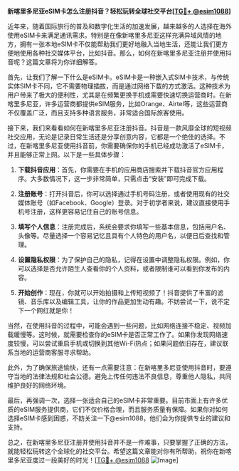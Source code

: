 **新喀里多尼亚eSIM卡怎么注册抖音？轻松玩转全球社交平台[[TG💪+ @esim1088](https://t.me/s/esim1088)]**

近年来，随着国际旅行的普及和数字化生活的加速发展，越来越多的人选择在海外使用eSIM卡来满足通讯需求。特别是在像新喀里多尼亚这样充满异域风情的地方，拥有一张本地eSIM卡不仅能帮助我们更好地融入当地生活，还能让我们更方便地使用各种社交媒体平台，比如抖音。那么，如何在新喀里多尼亚注册并使用抖音呢？这篇文章将为你详细解答。

首先，让我们了解一下什么是eSIM卡。eSIM卡是一种嵌入式SIM卡技术，与传统实体SIM卡不同，它不需要物理插拔，而是通过网络下载的方式激活。这种技术为用户带来了极大的便利性，尤其是在频繁更换手机或需要快速切换运营商时。在新喀里多尼亚，许多运营商都提供eSIM服务，比如Orange、Airtel等，这些运营商不仅覆盖广泛，而且支持多种语言服务，非常适合国际旅客使用。

接下来，我们来看看如何在新喀里多尼亚注册抖音。抖音是一款风靡全球的短视频社交应用，无论是记录日常生活还是分享创意内容，它都是一个绝佳的选择。不过，在新喀里多尼亚使用抖音前，你需要确保你的手机已经成功激活了eSIM卡，并且能够正常上网。以下是一些具体步骤：

1. **下载抖音应用**：首先，你需要在手机的应用商店搜索并下载抖音官方应用程序。大多数情况下，这一步非常简单，只需点击“安装”即可完成下载。

2. **注册账号**：打开抖音后，你可以选择通过手机号码注册，或者使用现有的社交媒体账号（如Facebook、Google）登录。对于初学者来说，建议直接使用手机号注册，这样更容易记住自己的账号信息。

3. **填写个人信息**：注册完成后，系统会要求你填写一些基本信息，包括用户名、头像等。尽量选择一个容易记忆且具有个人特色的用户名，以便日后查找和管理。

4. **设置隐私权限**：为了保护自己的隐私，记得在设置中调整隐私权限。例如，你可以选择是否允许陌生人查看你的个人资料，或者限制谁可以看到你发布的内容。

5. **开始创作**：现在，你就可以开始拍摄和上传短视频了！抖音提供了丰富的滤镜、音乐库以及编辑工具，让你的作品更加生动有趣。不妨尝试一下，说不定下一个网红就是你！

当然，在使用抖音的过程中，可能会遇到一些问题，比如网络连接不稳定、视频加载缓慢等。这时候，就需要检查你的eSIM卡是否正常工作了。如果你发现网络速度较慢，可以尝试重启手机或切换到其他Wi-Fi热点；如果问题依旧存在，建议联系当地的运营商客服寻求帮助。

此外，为了确保旅途愉快，还有一点需要注意：在新喀里多尼亚使用抖音时，要遵守当地的法律法规和社会公德。避免上传任何违法不良信息，尊重他人隐私，共同维护良好的网络环境。

最后，再强调一次，选择一张适合自己的eSIM卡非常重要。目前市面上有许多优质的eSIM服务提供商，它们不仅价格合理，而且服务质量有保障。如果你对如何选择eSIM卡感到困惑，不妨关注一下@esim1088，他们会为你提供专业的建议和支持。

总之，在新喀里多尼亚注册并使用抖音并不是一件难事，只要掌握了正确的方法，就能轻松玩转这个全球化的社交平台。希望这篇文章能对你有所帮助，祝你在新喀里多尼亚度过一段美好的时光！[[TG💪+ @esim1088](https://t.me/s/esim1088) ![Image](https://i.postimg.cc/4NQfJmqS/Snipaste-2025-05-13-00-14-12.png)]